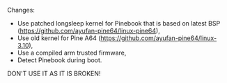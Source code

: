 Changes:
- Use patched longsleep kernel for Pinebook that is based on latest BSP (https://github.com/ayufan-pine64/linux-pine64),
- Use old kernel for Pine A64 (https://github.com/ayufan-pine64/linux-3.10),
- Use a compiled arm trusted firmware,
- Detect Pinebook during boot.

DON'T USE IT AS IT IS BROKEN!

